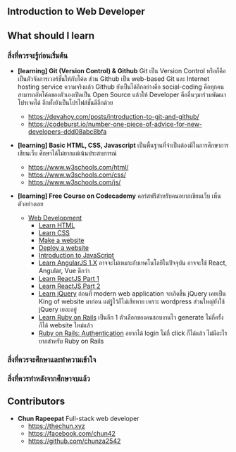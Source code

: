 ## Introduction to Web Developer

## What should I learn

### สิ่งที่ควรจะรู้ก่อนเริ่มต้น

- **[learning] Git (Version Control) & Github** Git เป็น Version Control หรือก็คือเป็นตัวจัดการเวอร์ชั้นให้กับโค้ด ส่วน Github เป็น web-based Git และ Internet hosting service ความจริงแล้ว Github ยังเป็นได้อีกอย่างคือ social-coding คือทุกคนสามารถอัพโค้ดของตัวเองเปิดเป็น Open Source แล้วให้ Developer คืออื่นๆมาร่วมพัฒนาโปรเจคได้ อีกทั้งยังเป็นโปรไฟล์ชั้นดีอีกด้วย
    - https://devahoy.com/posts/introduction-to-git-and-github/
    - https://codeburst.io/number-one-piece-of-advice-for-new-developers-ddd08abc8bfa

- **[learning] Basic HTML, CSS, Javascript** เป็นพื้นฐานที่จำเป็นต้องมีในการศึกษาการเขียนเว็บ ศึกษาได้ไม่ยากแต่เน้นประสบการณ์
    - https://www.w3schools.com/html/
    - https://www.w3schools.com/css/
    - https://www.w3schools.com/js/

- **[learning] Free Course on Codecademy** คอร์สฟรีสำหรับคนอยากเขียนเว็บ เห็นตัวอย่างเลย
  - [Web Development](https://www.codecademy.com/catalog/subject/web-development)
    - [Learn HTML](https://www.codecademy.com/learn/learn-html)
    - [Learn CSS](https://www.codecademy.com/learn/learn-css)
    - [Make a website](https://www.codecademy.com/learn/make-a-website)
    - [Deploy a website](https://www.codecademy.com/learn/deploy-a-website)
    - [Introduction to JavaScript](https://www.codecademy.com/learn/introduction-to-javascript)
    - [Learn AngularJS 1.X](https://www.codecademy.com/learn/learn-angularjs) อาจจะไม่เหมาะกับเทคโนโลยีในปัจจุบัน อาจจะใช้ React, Angular, Vue ดีกว่า
    - [Learn ReactJS Part 1](https://www.codecademy.com/learn/react-101)
    - [Learn ReactJS Part 2](https://www.codecademy.com/learn/react-102)
    - [Learn jQuery](https://www.codecademy.com/learn/learn-jquery) ก่อนที่ modern web application จะเกิดขึ้น jQuery เคยเป็น King of website มาก่อน แต่รูู้ไว้ก็ไม่เสียหาย เพราะ wordpress ส่วนใหญ่ยังใช้ jQuery เยอะอยู่
    - [Learn Ruby on Rails](https://www.codecademy.com/learn/learn-rails) เป็นอีก 1 ตัวเลือกของคนชอบงานไว generate ไม่กี่ครั้งก็ได้ website ใหม่แล้ว
    - [Ruby on Rails: Authentication](https://www.codecademy.com/learn/rails-auth) อยากได้ login ไม่กี่ click ก็ได้แล้ว ไม่มีอะไรยากสำหรับ Ruby on Rails
    
### สิ่งที่ควรจะศึกษาและทำความเข้าใจ

### สิ่งที่ควรทำหลังจากศึกษาจบแล้ว

## Contributors

- **Chun Rapeepat** Full-stack web developer
  - https://thechun.xyz
  - https://facebook.com/chun42
  - https://github.com/chunza2542
